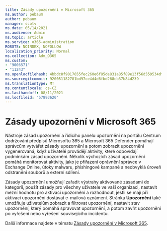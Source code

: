 ```yaml
---
title: Zásady upozornění v Microsoft 365
ms.author: pebaum
author: pebaum
manager: scotv
ms.date: 05/14/2021
ms.audience: Admin
ms.topic: article
ms.service: o365-administration
ROBOTS: NOINDEX, NOFOLLOW
localization_priority: Normal
ms.collection: Adm_O365
ms.custom:
- "9006571"
- "11243"
ms.openlocfilehash: 4bbdc8f9817655fec260e6f85de831a85f89e13f56d559534df68f79c5bed9a2
ms.sourcegitcommit: 920051182781bd97ce4d4d6fbd268cb37b84d239
ms.translationtype: MT
ms.contentlocale: cs-CZ
ms.lasthandoff: 08/11/2021
ms.locfileid: "57893620"
---
```

# <a name="alert-policies-in-microsoft-365"></a>Zásady upozornění v Microsoft 365

Nástroje zásad upozornění a řídicího panelu upozornění na portálu Centrum dodržování předpisů Microsoftu 365 a Microsoft 365 Defender pomáhají správcům vytvářet zásady upozornění a potom zobrazit upozornění vygenerovaná, když uživatelé provádějí aktivity, které odpovídají podmínkám zásad upozornění. Několik výchozích zásad upozornění pomáhá monitorovat aktivity, jako je přiřazení oprávnění správce v Exchange Online, útoky malwaru, phishingové kampaně a neobvyklá úroveň odstranění souborů a externí sdílení.

Zásady upozornění umožňují zařadit výstrahy aktivované zásadami do kategorií, použít zásady pro všechny uživatele ve vaší organizaci, nastavit mezní hodnotu pro aktivaci upozornění a rozhodnout, jestli se mají při aktivaci upozornění dostávat e-mailová oznámení. Stránka **Upozornění** také umožňuje uživatelům zobrazit a filtrovat upozornění, nastavit stav upozornění, který pomáhá spravovat upozornění, a potom zavřít upozornění po vyřešení nebo vyřešení souvisejícího incidentu.

Další informace najdete v tématu [Zásady upozornění v Microsoft 365](https://docs.microsoft.com/microsoft-365/compliance/alert-policies).
